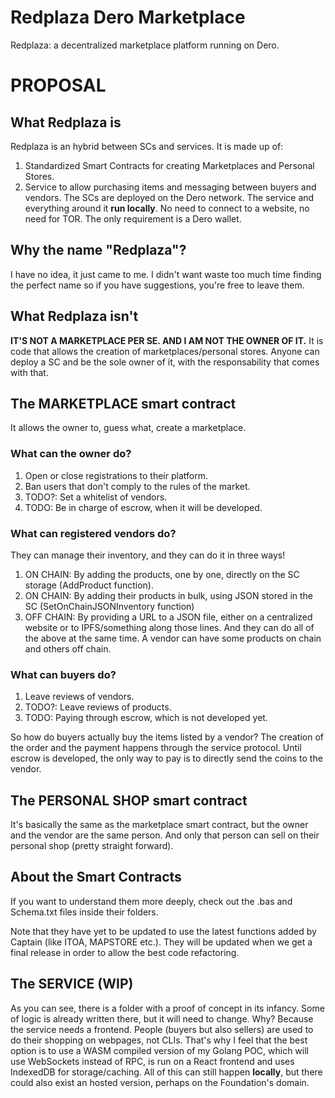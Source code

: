 # Redplaza Dero Marketplace
Redplaza: a decentralized marketplace platform running on Dero.

# PROPOSAL

## What Redplaza is
Redplaza is an hybrid between SCs and services. It is made up of:
1. Standardized Smart Contracts for creating Marketplaces and Personal Stores.
2. Service to allow purchasing items and messaging between buyers and vendors.
The SCs are deployed on the Dero network.
The service and everything around it **run locally**. No need to connect to a website, no need for TOR. The only requirement is a Dero wallet.

## Why the name "Redplaza"?
I have no idea, it just came to me. I didn't want waste too much time finding the perfect name so if you have suggestions, you're free to leave them.

## What Redplaza isn't
**IT'S NOT A MARKETPLACE PER SE. AND I AM NOT THE OWNER OF IT.**
It is code that allows the creation of marketplaces/personal stores. Anyone can deploy a SC and be the sole owner of it, with the responsability that comes with that.

## The MARKETPLACE smart contract
It allows the owner to, guess what, create a marketplace.

### What can the owner do?
1. Open or close registrations to their platform.
2. Ban users that don't comply to the rules of the market.
3. TODO?: Set a whitelist of vendors.
4. TODO: Be in charge of escrow, when it will be developed.

### What can registered vendors do?
They can manage their inventory, and they can do it in three ways!
1. ON CHAIN: By adding the products, one by one, directly on the SC storage (AddProduct function).
2. ON CHAIN: By adding their products in bulk, using JSON stored in the SC (SetOnChainJSONInventory function)
3. OFF CHAIN: By providing a URL to a JSON file, either on a centralized website or to IPFS/something along those lines.
And they can do all of the above at the same time. A vendor can have some products on chain and others off chain.

### What can buyers do?
1. Leave reviews of vendors.
2. TODO?: Leave reviews of products.
3. TODO: Paying through escrow, which is not developed yet.

So how do buyers actually buy the items listed by a vendor? The creation of the order and the payment happens through the service protocol. Until escrow is developed, the only way to pay is to directly send the coins to the vendor.

## The PERSONAL SHOP smart contract
It's basically the same as the marketplace smart contract, but the owner and the vendor are the same person. And only that person can sell on their personal shop (pretty straight forward).

## About the Smart Contracts
If you want to understand them more deeply, check out the .bas and Schema.txt files inside their folders.

Note that they have yet to be updated to use the latest functions added by Captain (like ITOA, MAPSTORE etc.). They will be updated when we get a final release in order to allow the best code refactoring.

## The SERVICE (WIP)
As you can see, there is a folder with a proof of concept in its infancy. Some of logic is already written there, but it will need to change. Why? Because the service needs a frontend. People (buyers but also sellers) are used to do their shopping on webpages, not CLIs. That's why I feel that the best option is to use a WASM compiled version of my Golang POC, which will use WebSockets instead of RPC, is run on a React frontend and uses IndexedDB for storage/caching. All of this can still happen **locally**, but there could also exist an hosted version, perhaps on the Foundation's domain.